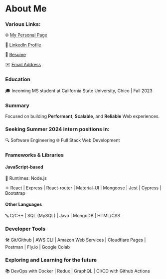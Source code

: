 # About Me

### Various Links:

🌐 [My Personal Page](https://tusharreddy.com/)

📎 [LinkedIn Profile](https://www.linkedin.com/in/tushar-reddy/)

📄 [Resume](https://tusharreddy.com/static/media/tushar-resume.a377a146b843afd64225.pdf)

✉️ [Email Address](mailto:tusharreddy2023@gmail.com)

### Education

🎓 Incoming MS student at California State University, Chico | Fall 2023

### Summary

Focused on building **Performant**, **Scalable**, and **Reliable** Web experiences.

### Seeking Summer 2024 intern positions in:

🔍 Software Engineering
🌐 Full Stack Web Development

### Frameworks & Libraries

#### JavaScript-based

🔧 Runtimes: Node.js

⚛️ React | Express | React-router | Material-UI | Mongoose | Jest | Cypress | Bootstrap

#### Other Languages

🔤 C/C++ | SQL (MySQL) | Java | MongoDB | HTML/CSS

### Developer Tools

🛠️ Git/Github | AWS CLI | Amazon Web Services | Cloudflare Pages | Postman | Fly.io | Google Colab

### Exploring and Learning for the future

📚 DevOps with Docker | Redux | GraphQL | CI/CD with Github Actions
